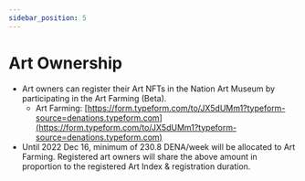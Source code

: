 ```yaml
---
sidebar_position: 5
---
```


# Art Ownership

- Art owners can register their Art NFTs in the Nation Art Museum by participating in the Art Farming (Beta).
    - Art Farming: [https://form.typeform.com/to/JX5dUMm1?typeform-source=denations.typeform.com](https://form.typeform.com/to/JX5dUMm1?typeform-source=denations.typeform.com)
- Until 2022 Dec 16, minimum of 230.8 DENA/week will be allocated to Art Farming. Registered art owners will share the above amount in proportion to the registered Art Index & registration duration.